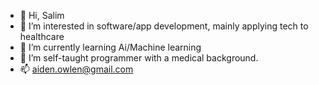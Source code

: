- 👋 Hi, Salim
- 👀 I’m interested in software/app development, mainly applying tech to healthcare
- 🌱 I’m currently learning Ai/Machine learning
- 💞️ I’m self-taught programmer with a medical background.
- 📫 aiden.owlen@gmail.com

<!---
aidenOwlen/aidenOwlen is a ✨ special ✨ repository because its `README.md` (this file) appears on your GitHub profile.
You can click the Preview link to take a look at your changes.
--->
